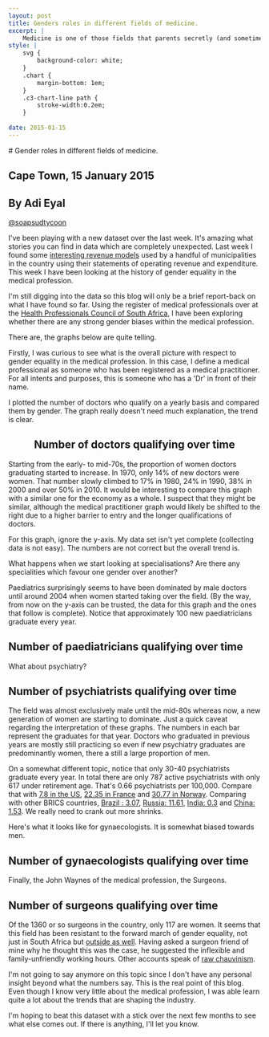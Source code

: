 ```yaml
---
layout: post
title: Genders roles in different fields of medicine.
excerpt: |
    Medicine is one of those fields that parents secretly (and sometimes not so secretly) wish for for their children. It's a respectable line of work. You'll never go hungry. And, it's merit based. In this day and age, gender should be completely irrelevant. But is it?
style: |
    svg {
        background-color: white;
    }
    .chart {
        margin-bottom: 1em;
    }
    .c3-chart-line path {
        stroke-width:0.2em;
    }
 
date: 2015-01-15
---
```


<link rel="stylesheet" href="{{ site.url }}/css/c3.css">
# Gender roles in different fields of medicine.

## Cape Town, 15 January 2015
## By Adi Eyal
[@soapsudtycoon](https://twitter.com/soapsudtycoon)

I've been playing with a new dataset over the last week. It's amazing what stories you can find in data which are completely unexpected. Last week I found some <a href="/2015/01/08/traffic-fines-highway-robbery.html">interesting revenue models</a> used by a handful of municipalities in the country using their statements of operating revenue and expenditure. This week I have been looking at the history of gender equality in the medical profession. 

I'm still digging into the data so this blog will only be a brief report-back on what I have found so far. Using the register of medical professionals over at the <a href="http://hpcsa.co.za">Health Professionals Council of South Africa</a>, I have been exploring whether there are any strong gender biases within the medical profession. 

There are, the graphs below are quite telling.

Firstly, I was curious to see what is the overall picture with respect to gender equality in the medical profession. In this case, I define a medical professional as someone who has been registered as a medical practitioner. For all intents and purposes, this is someone who has a 'Dr' in front of their name.

I plotted the number of doctors who qualify on a yearly basis and compared them by gender. The graph really doesn't need much explanation, the trend is clear.

<center>
<h2>Number of doctors qualifying over time</h2>
<div id="chart1" class="chart"></div>
</center>


Starting from the early- to mid-70s, the proportion of women doctors graduating started to increase. In 1970, only 14% of new doctors were women. That number slowly climbed to 17% in 1980, 24% in 1990, 38% in 2000 and over 50% in 2010. It would be interesting to compare this graph with a similar one for the economy as a whole. I suspect that they might be similar, although the medical practitioner graph would likely be shifted to the right due to a higher barrier to entry and the longer qualifications of doctors.

For this graph, ignore the y-axis. My data set isn't yet complete (collecting data is not easy). The numbers are not correct but the overall trend is.

What happens when we start looking at specialisations? Are there any specialities which favour one gender over another?

Paediatrics surprisingly seems to have been dominated by male doctors until around 2004 when women started taking over the field. (By the way, from now on the y-axis can be trusted, the data for this graph and the ones that follow is complete). Notice that approximately 100 new paediatricians graduate every year.

<h2>Number of paediatricians qualifying over time</h2>
<div id="chart4" class="chart"></div>

What about psychiatry?
<h2>Number of psychiatrists qualifying over time</h2>
<div id="chart2" class="chart"></div>

The field was almost exclusively male until the mid-80s whereas now, a new generation of women are starting to dominate. Just a quick caveat regarding the interpretation of these graphs. The numbers in each bar represent the graduates for that year. Doctors who graduated in previous years are mostly still practicing so even if new psychiatry graduates are predominantly women, there a still a large proportion of men.

On a somewhat different topic, notice that only 30-40 psychiatrists graduate every year. In total there are only 787 active psychiatrists with only 617 under retirement age. That's 0.66 psychiatrists per 100,000. Compare that with <a href="http://www.who.int/mental_health/evidence/atlas/profiles/usa_mh_profile.pdf?ua=1">7.8 in the US</a>, <a href="http://www.who.int/mental_health/evidence/atlas/profiles/fra_mh_profile.pdf?ua=1">22.35 in France</a> and <a href="http://www.who.int/mental_health/evidence/atlas/profiles/nor_mh_profile.pdf?ua=1">30.77 in Norway</a>. Comparing with other BRICS countries, <a href="http://www.who.int/mental_health/evidence/atlas/profiles/bra_mh_profile.pdf?ua=1">Brazil : 3.07</a>, <a href="http://www.who.int/mental_health/evidence/atlas/profiles/rus_mh_profile.pdf?ua=1">Russia: 11.61</a>, <a href="http://www.who.int/mental_health/evidence/atlas/profiles/ind_mh_profile.pdf?ua=1">India: 0.3</a> and <a href="http://www.who.int/mental_health/evidence/atlas/profiles/chn_mh_profile.pdf?ua=1">China: 1.53</a>. We really need to crank out more shrinks.

Here's what it looks like for gynaecologists. It is somewhat biased towards men.
<h2>Number of gynaecologists qualifying over time</h2>
<div id="chart5" class="chart"></div>

Finally, the John Waynes of the medical profession, the Surgeons.
<h2>Number of surgeons qualifying over time</h2>
<div id="chart3" class="chart"></div>

Of the 1360 or so surgeons in the country, only 117 are women. It seems that this field has been resistant to the forward march of gender equality, not just in South Africa but <a href="http://www.solidarity-us.org/node/24">outside as well</a>. Having asked a surgeon friend of mine why he thought this was the case, he suggested the inflexible and family-unfriendly working hours. Other accounts speak of <a href="https://medium.com/@karenmilford/being-female-in-surgery-blood-guts-and-rehabilitating-chauvinists-c5f861b0c3ac">raw chauvinism</a>. 

I'm not going to say anymore on this topic since I don't have any personal insight beyond what the numbers say. This is the real point of this blog. Even though I know very little about the medical profession, I was able learn quite a lot about the trends that are shaping the industry.

I'm hoping to beat this dataset with a stick over the next few months to see what else comes out. If there is anything, I'll let you know.

<script src="{{ site.url }}/js/d3.v3.min.js"></script>
<script src="{{ site.url }}/js/c3.min.js"></script>
<script>
var defchart = function(url, bindto) {
    return {
        bindto: bindto,
        padding: {
            top: 10,
            right: 10,
        },
        data: {
            type: 'line',
            x: 'Year',
            url: url,
            order: function(a, b) {
                if (a['id'] == 'Men')
                    return -1;
                return 1;
            },
        },
        point : {
            show : false
        },
        bar : {
            width : {
                ratio :0.6 
            }
        },
        axis: {
            x : {
                label : {
                    text : 'Year of qualification',
                    position: 'outer-center'
                }
            },
            y : {label : 'Number of qualifications'}
        },
        tooltip: {
            format: {
                title: function (d) { return 'Qualification Year: ' + d; }
            }
        }
    }
};

        
    var alldef = defchart('/data/doctors/data.csv', '#chart1')
    alldef['data']['order'] = function(a, b) {
        if (a['id'] == 'Men')
            return 1;
        return -1;
    }
    var chart1 = c3.generate(alldef);
    var chart2 = c3.generate(defchart('/data/doctors/psychiatrists.csv', '#chart2'));
    var chart3 = c3.generate(defchart('/data/doctors/surgeons.csv', '#chart3'));
    var chart4 = c3.generate(defchart('/data/doctors/paediatricians.csv', '#chart4'));
    var chart5 = c3.generate(defchart('/data/doctors/gynaecologists.csv', '#chart5'));
</script>
